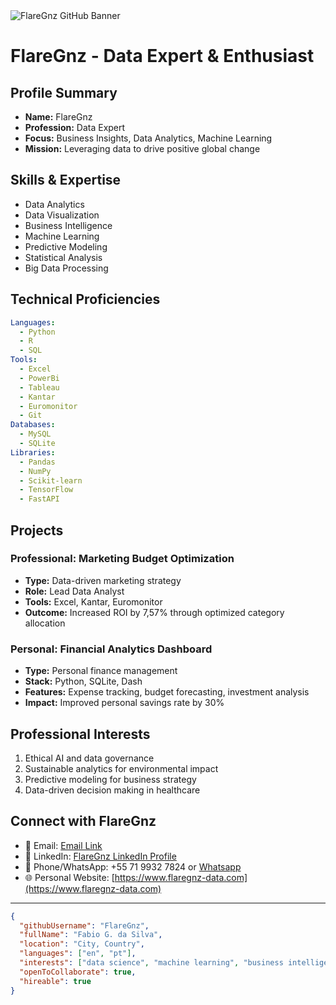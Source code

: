 <img alt="FlareGnz GitHub Banner" src="https://github.com/FlareGnz/FlareGnz/blob/main/img/banner-image.png?raw=true">

# FlareGnz - Data Expert & Enthusiast

## Profile Summary
- **Name:** FlareGnz
- **Profession:** Data Expert
- **Focus:** Business Insights, Data Analytics, Machine Learning
- **Mission:** Leveraging data to drive positive global change

## Skills & Expertise
- Data Analytics
- Data Visualization
- Business Intelligence
- Machine Learning
- Predictive Modeling
- Statistical Analysis
- Big Data Processing

## Technical Proficiencies
```yaml
Languages:
  - Python
  - R
  - SQL
Tools:
  - Excel
  - PowerBi
  - Tableau
  - Kantar
  - Euromonitor
  - Git
Databases:
  - MySQL
  - SQLite
Libraries:
  - Pandas
  - NumPy
  - Scikit-learn
  - TensorFlow
  - FastAPI
```

## Projects

### Professional: Marketing Budget Optimization
- **Type:** Data-driven marketing strategy
- **Role:** Lead Data Analyst
- **Tools:** Excel, Kantar, Euromonitor
- **Outcome:** Increased ROI by 7,57% through optimized category allocation

### Personal: Financial Analytics Dashboard
- **Type:** Personal finance management
- **Stack:** Python, SQLite, Dash
- **Features:** Expense tracking, budget forecasting, investment analysis
- **Impact:** Improved personal savings rate by 30%

## Professional Interests
1. Ethical AI and data governance
2. Sustainable analytics for environmental impact
3. Predictive modeling for business strategy
4. Data-driven decision making in healthcare

## Connect with FlareGnz
- 📧 Email: [Email Link](mailto:fabio_g_da_silva@hotmail.com)
- 💼 LinkedIn: [FlareGnz LinkedIn Profile](https://www.linkedin.com/in/yourprofile)
- 📱 Phone/WhatsApp: +55 71 9932 7824 or [Whatsapp](https://wa.me/+5571996327824)
- 🌐 Personal Website: [https://www.flaregnz-data.com](https://www.flaregnz-data.com)

---

```json
{
  "githubUsername": "FlareGnz",
  "fullName": "Fabio G. da Silva",
  "location": "City, Country",
  "languages": ["en", "pt"],
  "interests": ["data science", "machine learning", "business intelligence"],
  "openToCollaborate": true,
  "hireable": true
}
```
